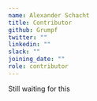 ```yaml
---
name: Alexander Schacht
title: Contributor
github: Grumpf
twitter: ""
linkedin: ""
slack: ""
joining_date: ""
role: contributor
---
```


Still waiting for this
